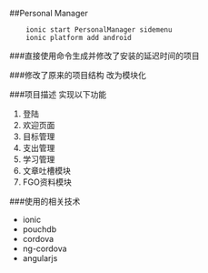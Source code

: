##Personal Manager

```
	ionic start PersonalManager sidemenu
	ionic platform add android
```

###直接使用命令生成并修改了安装的延迟时间的项目


###修改了原来的项目结构 改为模块化


###项目描述
实现以下功能

1. 登陆
2. 欢迎页面
3. 目标管理
4. 支出管理
5. 学习管理
6. 文章吐槽模块
7. FGO资料模块

###使用的相关技术
* ionic
* pouchdb
* cordova
* ng-cordova
* angularjs